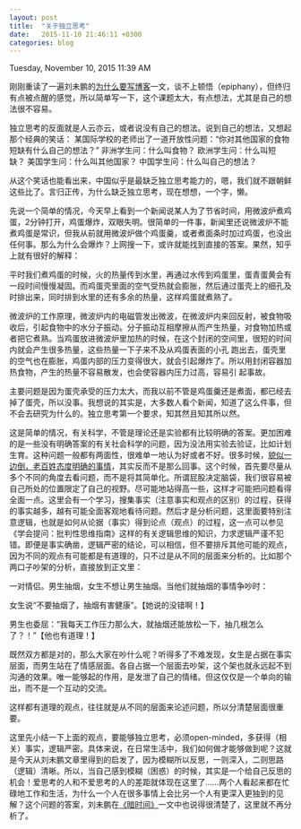 ```yaml
---
layout: post
title:  "关于独立思考"
date:   2015-11-10 21:46:11 +0300
categories: blog
---
```

Tuesday, November 10, 2015 11:39 AM

刚刚重读了一遍刘未鹏的[为什么要写博客](http://mindhacks.cn/2009/02/15/why-you-should-start-blogging-now/)一文，谈不上顿悟（epiphany），但终归有点被点醒的感觉，所以简单写一下，这个课题太大，有点想法，尤其是自己的想法很不容易。

独立思考的反面就是人云亦云，或者说没有自己的想法。说到自己的想法，又想起那个经典的笑话：
某国际学校的老师出了一道开放性问题：“你对其他国家的食物短缺有什么自己的想法？”
非洲学生问：什么叫食物？
欧洲学生问：什么叫短缺？
美国学生问：什么叫其他国家？
中国学生问：什么叫自己的想法？

从这个笑话也能看出来，中国似乎是最缺乏独立思考能力的，嗯，我们就不跟朝鲜这些比了。言归正传，为什么缺乏独立思考，现在想想，一个字，懒。

先说一个简单的情况，今天早上看到一个新闻说某人为了节省时间，用微波炉煮鸡蛋，2分钟打开，鸡蛋爆炸，双眼失明。很简单的一件事，新闻里还说微波炉不能煮鸡蛋是常识，但我从前就用微波炉做个鸡蛋羹，或者煮面条时加过鸡蛋，也没出任何事。那么为什么会爆炸？上网搜一下，或许就能找到直接的答案。果然，知乎上就有很好的解释：

平时我们煮鸡蛋的时候，火的热量传到水里，再通过水传到鸡蛋里，蛋青蛋黄会有一段时间慢慢凝固。而鸡蛋壳里面的空气受热就会膨胀，然后通过蛋壳上的细孔及时排出来，同时排到水里的还有多余的热量，这样鸡蛋就煮熟了。

微波炉的工作原理，微波炉内的电磁管发出微波，在微波炉内来回反射，被食物吸收后，引起食物中的水分子振动。分子振动互相摩擦从而产生热量，对食物加热或者把它煮熟。当鸡蛋放进微波炉里加热的时候，在这个封闭的空间里，很短的时间内就会产生很多热量，这些热量一下子来不及从鸡蛋表面的小孔 跑出去，蛋壳里的空气也在膨胀，鸡蛋内部的压力变得很大，就会引起爆炸了。所以用封闭容器加热食物，产生的热量不容易散发，也会使容器内压力过高，容易引 起事故。

主要问题是因为蛋壳承受的压力太大，而我以前不管是鸡蛋羹还是煮面，都已经去掉了蛋壳，所以没事。我想说的其实是，大多数人看个新闻，知道了这么件事，但不会去研究为什么的。独立思考第一个要求，知其然且知其所以然。

这是简单的情况，有关科学，不管是理论还是实验都有比较明确的答案。更加困难的是一些没有明确答案的有关社会科学的问题，因为没法用实验去验证，比如计划生育。这种问题一般都有两面性，很难单一地认为好或者不好。很多时候，[貌似一边倒，老百姓态度明确的事情](http://www.geekonomics10000.com/558)，其实反而不是那么回事。这个时候，首先要尽量从多个不同的角度去看问题，而不是将其简单化。所谓屁股决定脑袋，我们很容易被自己所处的位置限定了自己的视野。尽可能地站得高一些，这样才可能把问题看得全面一点。这里会有一个学习，搜集事实（注意事实和观点的区别）的过程，获得的事实越多，越有可能全面客观地看待问题。然后才是分析问题，这里面要特别注意逻辑，也就是如何从论据（事实）得到论点（观点）的过程，这一点可以参见《学会提问：批判性思维指南》这样的有关逻辑思维的知识，力求逻辑严谨不犯错。即便是事实确凿，逻辑严密的结论，可以相信，但不要排斥其他可能的观点，因为不同的观点有可能都是有道理的，只不过是从不同的层面来分析的。比如那个两口子吵架的分析，直接放到正文里：

一对情侣。男生抽烟，女生不想让男生抽烟。当他们就抽烟的事情争吵时：

女生说“不要抽烟了，抽烟有害健康”。【她说的没错啊！】

男生也委屈：“我每天工作压力那么大，就抽烟还能放松一下，抽几根怎么了？！”【他也有道理！】

既然双方都是对的，那么大家在吵什么呢？听得多了不难发现，女生是占据在事实层面，而男生站在了情感层面。各自占据一个层面去吵架，这个架也就永远起不到沟通的效果。唯一能够起的作用，是发泄了自己的情绪。但这仅仅是一个单向的输出，而不是一个互动的交流。

这样都有道理的观点，往往就是从不同的层面来论述问题，所以分清楚层面很重要。

这里先小结一下上面的观点，要能够独立思考，必须open-minded，多获得（相关）事实，逻辑严密。具体来说，在日常生活中，我们如何做才能够做到呢？这就是今天从刘未鹏文章里得到的启发了，因为模糊所以反思，一则深入，二则思路（逻辑）清晰。所以，当自己感到模糊（困惑）的时候，其实是一个给自己反思的机会！爱思考的人和不爱思考的人的差距就体现在这里了……两个人看起来都在忙碌地工作和生活，为什么一个人在很多事情上会比另一个人有更深入更独到的见解？这个问题的答案，刘未鹏在[《暗时间》](http://mindhacks.cn/2009/12/20/dark-time/)一文中也说得很清楚了，这里就不再分析了。

